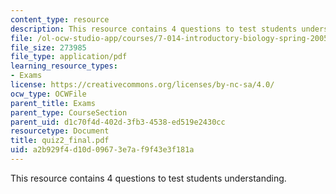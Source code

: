 ```yaml
---
content_type: resource
description: This resource contains 4 questions to test students understanding.
file: /ol-ocw-studio-app/courses/7-014-introductory-biology-spring-2005/a2b929f4d10d09673e7af9f43e3f181a_quiz2_final.pdf
file_size: 273985
file_type: application/pdf
learning_resource_types:
- Exams
license: https://creativecommons.org/licenses/by-nc-sa/4.0/
ocw_type: OCWFile
parent_title: Exams
parent_type: CourseSection
parent_uid: d1c70f4d-402d-3fb3-4538-ed519e2430cc
resourcetype: Document
title: quiz2_final.pdf
uid: a2b929f4-d10d-0967-3e7a-f9f43e3f181a
---
```

This resource contains 4 questions to test students understanding.